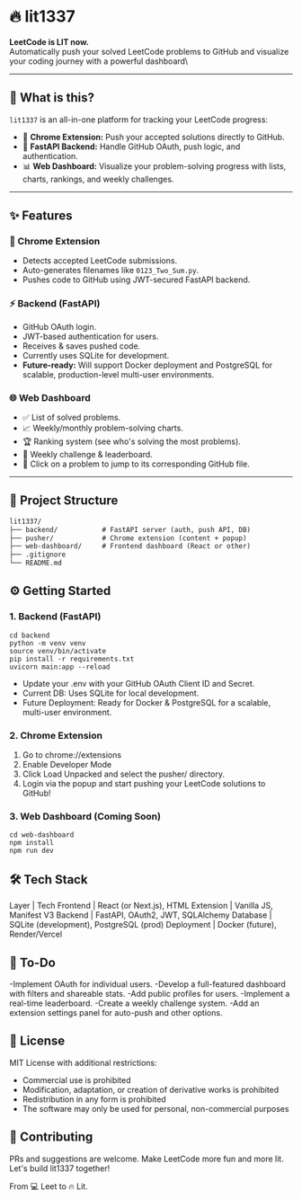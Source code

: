 # 🔥 lit1337

**LeetCode is LIT now.**  
Automatically push your solved LeetCode problems to GitHub and visualize your coding journey with a powerful dashboard\


---

## 🚀 What is this?

`lit1337` is an all-in-one platform for tracking your LeetCode progress:

- 🧩 **Chrome Extension:** Push your accepted solutions directly to GitHub.
- 🔐 **FastAPI Backend:** Handle GitHub OAuth, push logic, and authentication.
- 📊 **Web Dashboard:** Visualize your problem-solving progress with lists, charts, rankings, and weekly challenges.

---

## ✨ Features

### 🧠 Chrome Extension
- Detects accepted LeetCode submissions.
- Auto-generates filenames like `0123_Two_Sum.py`.
- Pushes code to GitHub using JWT-secured FastAPI backend.

### ⚡ Backend (FastAPI)
- GitHub OAuth login.
- JWT-based authentication for users.
- Receives & saves pushed code.
- Currently uses SQLite for development.
- **Future-ready:** Will support Docker deployment and PostgreSQL for scalable, production-level multi-user environments.

### 🌐 Web Dashboard
- ✅ List of solved problems.
- 📈 Weekly/monthly problem-solving charts.
- 🏆 Ranking system (see who's solving the most problems).
- 🎯 Weekly challenge & leaderboard.
- 🔗 Click on a problem to jump to its corresponding GitHub file.

---

## 📁 Project Structure

```txt
lit1337/
├── backend/           # FastAPI server (auth, push API, DB)
├── pusher/            # Chrome extension (content + popup)
├── web-dashboard/     # Frontend dashboard (React or other)
├── .gitignore
└── README.md
```

## ⚙️ Getting Started

### 1. Backend (FastAPI)
```
cd backend
python -m venv venv
source venv/bin/activate
pip install -r requirements.txt
uvicorn main:app --reload
```

- Update your .env with your GitHub OAuth Client ID and Secret.
- Current DB: Uses SQLite for local development.
- Future Deployment: Ready for Docker & PostgreSQL for a scalable, multi-user environment.

### 2. Chrome Extension
1. Go to chrome://extensions
2. Enable Developer Mode
3. Click Load Unpacked and select the pusher/ directory.
4. Login via the popup and start pushing your LeetCode solutions to GitHub!

### 3. Web Dashboard (Coming Soon)
```
cd web-dashboard
npm install
npm run dev
```

## 🛠️ Tech Stack

Layer	| Tech
Frontend |	React (or Next.js), HTML 
Extension |	Vanilla JS, Manifest V3 
Backend |	FastAPI, OAuth2, JWT, SQLAlchemy 
Database |	SQLite (development), PostgreSQL (prod) 
Deployment |	Docker (future), Render/Vercel 


## 🧪 To-Do

 -Implement OAuth for individual users.
 -Develop a full-featured dashboard with filters and shareable stats.
 -Add public profiles for users.
 -Implement a real-time leaderboard.
 -Create a weekly challenge system.
 -Add an extension settings panel for auto-push and other options.

## 📄 License

MIT License with additional restrictions:

- Commercial use is prohibited
- Modification, adaptation, or creation of derivative works is prohibited
- Redistribution in any form is prohibited
- The software may only be used for personal, non-commercial purposes

## 🙌 Contributing

PRs and suggestions are welcome.
Make LeetCode more fun and more lit.
Let's build lit1337 together!

From 💻 Leet to 🔥 Lit.
